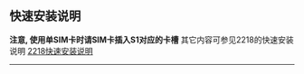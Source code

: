 

## 快速安装说明

**注意, 使用单SIM卡时请SIM卡插入S1对应的卡槽**
其它内容可参见2218的快速安装说明 [2218快速安装说明](../2218/setup.md)

----

